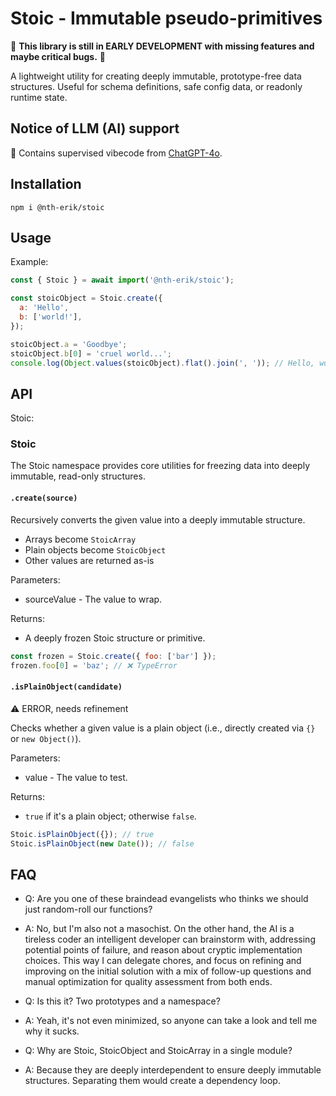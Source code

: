 # Stoic - Immutable pseudo-primitives

:construction: **This library is still in EARLY DEVELOPMENT with missing features and maybe critical bugs.** :construction:

A lightweight utility for creating deeply immutable, prototype-free data structures.
Useful for schema definitions, safe config data, or readonly runtime state.

## Notice of LLM (AI) support

:robot: Contains supervised vibecode from [ChatGPT-4o](https://chatgpt.com/).

## Installation

```
npm i @nth-erik/stoic
```

## Usage

Example:

```js
const { Stoic } = await import('@nth-erik/stoic');

const stoicObject = Stoic.create({
  a: 'Hello',
  b: ['world!'],
});

stoicObject.a = 'Goodbye';
stoicObject.b[0] = 'cruel world...';
console.log(Object.values(stoicObject).flat().join(', ')); // Hello, world!
```

## API

Stoic:

### Stoic

The Stoic namespace provides core utilities for freezing data into deeply immutable, read-only structures.

#### `.create(source)`

Recursively converts the given value into a deeply immutable structure.

- Arrays become `StoicArray`
- Plain objects become `StoicObject`
- Other values are returned as-is

Parameters:

- sourceValue - The value to wrap.

Returns:

- A deeply frozen Stoic structure or primitive.

```js
const frozen = Stoic.create({ foo: ['bar'] });
frozen.foo[0] = 'baz'; // ❌ TypeError
```

#### `.isPlainObject(candidate)`

⚠️ ERROR, needs refinement

Checks whether a given value is a plain object (i.e., directly created via `{}` or `new Object()`).

Parameters:

- value - The value to test.

Returns:

- `true` if it's a plain object; otherwise `false`.

```js
Stoic.isPlainObject({}); // true
Stoic.isPlainObject(new Date()); // false
```

## FAQ

- Q: Are you one of these braindead evangelists who thinks we should just random-roll our functions?
- A: No, but I'm also not a masochist. On the other hand, the AI is a tireless coder an intelligent developer can brainstorm with, addressing potential points of failure, and reason about cryptic implementation choices. This way I can delegate chores, and focus on refining and improving on the initial solution with a mix of follow-up questions and manual optimization for quality assessment from both ends.

- Q: Is this it? Two prototypes and a namespace?
- A: Yeah, it's not even minimized, so anyone can take a look and tell me why it sucks.

- Q: Why are Stoic, StoicObject and StoicArray in a single module?
- A: Because they are deeply interdependent to ensure deeply immutable structures. Separating them would create a dependency loop.
